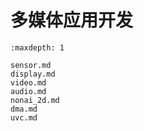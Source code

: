 # 多媒体应用开发

```{toctree}
:maxdepth: 1

sensor.md
display.md
video.md
audio.md
nonai_2d.md
dma.md
uvc.md
```
